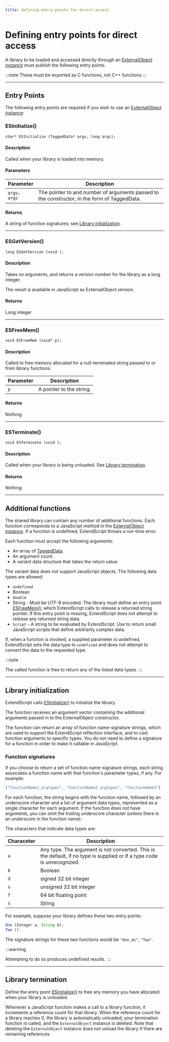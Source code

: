 ```yaml
---
title: defining-entry-points-for-direct-access
---
```

# Defining entry points for direct access

A library to be loaded and accessed directly through an [ExternalObject instance](.././externalobject-object) must publish the following entry points.

:::note
These must be exported as C functions, not C++ functions
:::

---

## Entry Points

The following entry points are required if you wish to use an [ExternalObject instance](.././externalobject-object):

### ESInitialize()

`char* ESInitialize (TaggedData* argv, long argc);`

#### Description

Called when your library is loaded into memory.

#### Parameters

| Parameter | Description |
| --- | --- |
| `argv, argc` | The pointer to and number of arguments passed to the constructor, in the form of TaggedData. |

#### Returns

A string of function signatures; see [Library initialization](#library-initialization).

---

### ESGetVersion()

`long ESGetVersion (void );`

#### Description

Takes no arguments, and returns a version number for the library as a long integer.

The result is available in JavaScript as ExternalObject.version.

#### Returns

Long integer

---

### ESFreeMem()

`void ESFreeMem (void* p);`

#### Description

Called to free memory allocated for a null-terminated string passed to or from library functions.

| Parameter | Description |
| --- | --- |
| `p` | A pointer to the string. |

#### Returns

Nothing

---

### ESTerminate()

`void ESTerminate (void );`

#### Description

Called when your library is being unloaded. See [Library termination](#library-termination).

#### Returns

Nothing

---

## Additional functions

The shared library can contain any number of additional functions. Each function corresponds to a JavaScript method in the [ExternalObject instance](.././externalobject-object). If a function is undefined, ExtendScript throws a run-time error.

Each function must accept the following arguments:

- An array of [TaggedData](../defining-entry-points-for-indirect-access#taggeddata).
- An argument count.
- A variant data structure that takes the return value.

The variant data does not support JavaScript objects. The following data types are allowed:

- `undefined`
- Boolean
- `double`
- String - Must be UTF-8 encoded. The library must define an entry point [ESFreeMem()](#esfreemem), which ExtendScript calls to release a returned string pointer. If this entry point is missing, ExtendScript does not attempt to release any returned string data.
- `Script` - A string to be evaluated by ExtendScript. Use to return small JavaScript scripts that define arbitrarily complex data.

If, when a function is invoked, a supplied parameter is undefined, ExtendScript sets the data type to `undefined` and does not attempt to convert the data to the requested type.

:::note

The called function is free to return any of the listed data types.
:::

---

## Library initialization

ExtendScript calls [ESInitialize()](#esinitialize) to initialize the library.

The function receives an argument vector containing the additional arguments passed in to the ExternalObject constructor.

The function can return an array of function name-signature strings, which are used to support the ExtendScript reflection interface, and to cast function arguments to specific types. You do not need to define a signature for a function in order to make it callable in JavaScript.

### Function signatures

If you choose to return a set of function name-signature strings, each string associates a function name with that function's parameter types, if any. For example:

```javascript
["functionName1_argtypes", "functionName2_argtypes", "functionName3"]
```

For each function, the string begins with the function name, followed by an underscore character and a list of argument data types, represented as a single character for each argument. If the function does not have arguments, you can omit the trailing underscore character (unless there is an underscore in the function name).

The characters that indicate data types are:

| Characeter | Description |
| --- | --- |
| `a` | Any type. The argument is not converted. This is the default, if no type is supplied or if a type code is unrecognized. |
| `b` | Boolean |
| `d` | signed 32 bit integer |
| `u` | unsigned 32 bit integer |
| `f` | 64 bit floating point |
| `s` | String |

For example, suppose your library defines these two entry points:

```javascript
One (Integer a, String b);
Two ();
```

The signature strings for these two functions would be `"One_ds"`, `"Two"`.

:::warning

Attempting to do so produces undefined results.
:::

---

## Library termination

Define the entry point [ESInitialize()](#esinitialize) to free any memory you have allocated when your library is unloaded.

Whenever a JavaScript function makes a call to a library function, it increments a reference count for that library. When the reference count for a library reaches 0, the library is automatically unloaded; your termination function is called, and the `ExternalObject` instance is deleted. Note that deleting the `ExternalObject` instance does not unload the library if there are remaining references.
